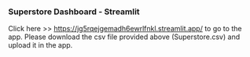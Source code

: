 ### Superstore Dashboard - Streamlit

Click here >> https://jg5rqejgemadh6ewrlfnkl.streamlit.app/ to go to the app.
Please download the csv file provided above (Superstore.csv) and upload it in the app.
